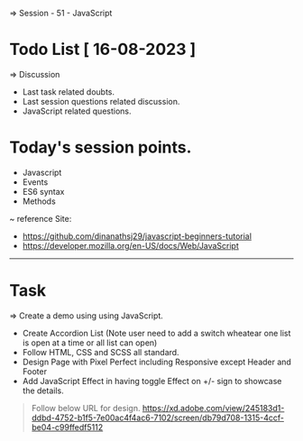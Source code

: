 => Session - 51 - JavaScript 

# Todo List [ 16-08-2023 ]

=> Discussion

   - Last task related doubts.
   - Last session questions related discussion.
   - JavaScript related questions.

# Today's session points.

   - Javascript
   - Events
   - ES6 syntax
   - Methods

~ reference Site: 
- https://github.com/dinanathsj29/javascript-beginners-tutorial
- https://developer.mozilla.org/en-US/docs/Web/JavaScript

-----------------------------------

# Task

=>  Create a demo using using JavaScript.
- Create Accordion List (Note user need to add a switch wheatear one list is open at a time or all list can open)
- Follow HTML, CSS and SCSS all standard.
- Design Page with Pixel Perfect including Responsive except Header and Footer
- Add JavaScript Effect in having toggle Effect on +/- sign to showcase the details.
> Follow below URL for design.
https://xd.adobe.com/view/245183d1-ddbd-4752-b1f5-7e00ac4f4ac6-7102/screen/db79d708-1315-4ccf-be04-c99ffedf5112